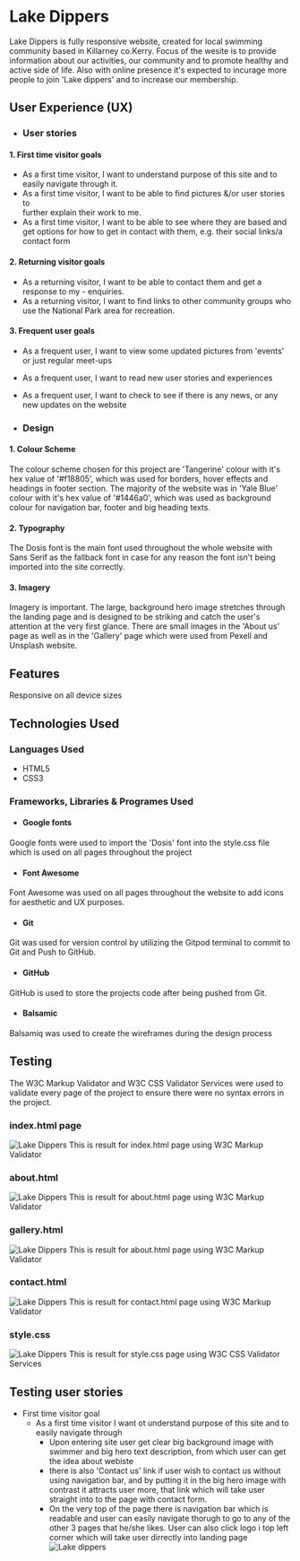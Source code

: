 # Lake Dippers
Lake Dippers is fully responsive website, created for local swimming community based in Killarney co.Kerry. Focus of the wesite is to provide information about our activities, our community and to promote healthy and active side of life. Also with online presence it's expected to incurage more people to join 'Lake dippers' and to increase our membership.

## User Experience (UX)
- ### User stories
#### 1. First time visitor goals
- As a first time visitor, I want to understand purpose of this site and to easily navigate through it.
- As a first time visitor, I want to be able to find pictures &/or user stories to      
   further explain their work to me.
 - As a first time visitor, I want to be able to see where they are based and get options 
   for how to get in contact with them, e.g. their social links/a contact form
####  2.  Returning visitor goals
 - As a returning visitor, I want to be able to contact them and get a response to my - enquiries.
 - As a returning visitor, I want to find links to other community groups who use the National Park area for recreation.
#### 3. Frequent user goals
 - As a frequent user, I want to view some updated pictures from 'events' or just regular meet-ups
 - As a frequent user, I want to read new user stories and experiences 
- As a frequent user, I want to check to see if there is any news, or any new updates on the website

 - ### Design
#### 1. Colour Scheme
The colour scheme chosen for this project are 'Tangerine' colour with it's hex value of '#f18805', which was used for borders, hover effects and headings in footer section. The majority of the website was in 'Yale Blue' colour with it's hex value of '#1446a0', which was used as background colour for navigation bar, footer and big heading texts. 

#### 2. Typography 
The Dosis font is the main font used throughout the whole website with Sans Serif as the fallback font in case for any reason the font isn't being imported into the site correctly.

  #### 3. Imagery
Imagery is important. The large, background hero image stretches through the landing page and is designed to be striking and catch the user's attention at the very first glance. There are small images in the 'About us' page as well as in the 'Gallery' page which were used from Pexell and Unsplash website.

## Features 
Responsive on all device sizes

## Technologies Used 
 ### Languages Used 
- HTML5 
- CSS3
 ### Frameworks, Libraries & Programes Used
- #### Google fonts
Google fonts were used to import the 'Dosis' font into the style.css file which is used on all pages throughout the project
 - #### Font Awesome
Font Awesome was used on all pages throughout the website to add icons for aesthetic and UX purposes.
 - #### Git
Git was used for version control by utilizing the Gitpod terminal to commit to Git and Push to GitHub.
  - #### GitHub
GitHub is used to store the projects code after being pushed from Git.
 - #### Balsamic
Balsamiq was used to create the wireframes during the design process

## Testing
 The W3C Markup Validator and W3C CSS Validator Services were used to validate every page of the project to ensure there were no syntax errors in the project.
 ### index.html page
 ![Lake Dippers](./README-images/index-test.webp) 
 This is result for index.html page using W3C Markup Validator 
 ### about.html
 ![Lake Dippers](./README-images/aboutus-test.webp)
 This is result for about.html page using W3C Markup Validator
 ### gallery.html
 ![Lake Dippers](./README-images/gallery-test.webp)
 This is result for about.html page using W3C Markup Validator
 ### contact.html
 ![Lake Dippers](./README-images/form-test.webp)
 This is result for contact.html page using W3C Markup Validator
### style.css
![Lake Dippers](./README-images/css-test.webp)
This is result for style.css page using W3C CSS Validator Services
## Testing user stories
- First time visitor goal
  -  As a first time visitor I want ot understand purpose of this site and to easily navigate through
     - Upon entering site user get clear big background image with swimmer and big hero text description, from which user can get the idea about webiste  
     - there is also 'Contact us' link if user wish to contact us without using navigation bar, and by putting it in the big hero image with contrast it attracts user more, that link which will take user straight into to the page with contact form. 
     - On the very top of the page there is navigation bar which is readable and user can easily navigate thorugh to go to any of the other 3 pages that he/she likes. User can also click logo i top left corner which will take user dirrectly into landing page
     ![Lake dippers](./README-images/navigation.webp) 